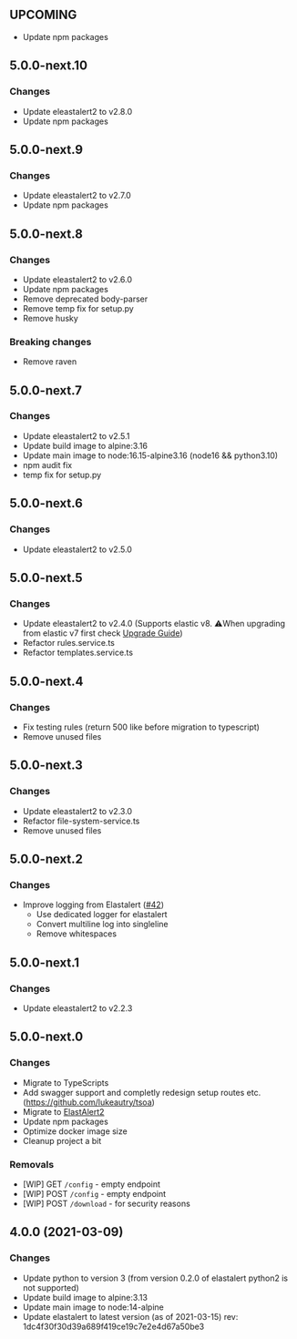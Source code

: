 ## UPCOMING

* Update npm packages

## 5.0.0-next.10

### Changes

* Update eleastalert2 to v2.8.0
* Update npm packages

## 5.0.0-next.9

### Changes

* Update eleastalert2 to v2.7.0
* Update npm packages

## 5.0.0-next.8

### Changes

* Update eleastalert2 to v2.6.0
* Update npm packages
* Remove deprecated body-parser
* Remove temp fix for setup.py
* Remove husky

### Breaking changes

* Remove raven

## 5.0.0-next.7

### Changes

* Update eleastalert2 to v2.5.1
* Update build image to alpine:3.16
* Update main image to node:16.15-alpine3.16 (node16 && python3.10)
* npm audit fix
* temp fix for setup.py

## 5.0.0-next.6

### Changes

* Update eleastalert2 to v2.5.0

## 5.0.0-next.5

### Changes

* Update eleastalert2 to v2.4.0 (Supports elastic v8. ⚠️When upgrading from elastic v7 first check [Upgrade Guide](https://elastalert2.readthedocs.io/en/latest/recipes/faq.html#does-elastalert-2-support-elasticsearch-8))
* Refactor rules.service.ts
* Refactor templates.service.ts

## 5.0.0-next.4

### Changes

* Fix testing rules (return 500 like before migration to typescript)
* Remove unused files

## 5.0.0-next.3

### Changes

* Update eleastalert2 to v2.3.0
* Refactor file-system-service.ts
* Remove unused files

## 5.0.0-next.2

### Changes

* Improve logging from Elastalert ([#42](https://github.com/Karql/elastalert2-server/issues/42))
    * Use dedicated logger for elastalert 
    * Convert multiline log into singleline
    * Remove whitespaces

## 5.0.0-next.1

### Changes

* Update eleastalert2 to v2.2.3

## 5.0.0-next.0

### Changes

* Migrate to TypeScripts
* Add swagger support and completly redesign setup routes etc. (https://github.com/lukeautry/tsoa)
* Migrate to [ElastAlert2](https://github.com/jertel/elastalert2)
* Update npm packages
* Optimize docker image size
* Cleanup project a bit

### Removals

* [WIP] GET `/config` - empty endpoint 
* [WIP] POST `/config` - empty endpoint
* [WIP] POST `/download` - for security reasons

## 4.0.0 (2021-03-09)

### Changes
* Update python to version 3 (from version 0.2.0 of elastalert python2 is not supported) 
* Update build image to alpine:3.13
* Update main image to node:14-alpine
* Update elastalert to latest version (as of 2021-03-15) rev: 1dc4f30f30d39a689f419ce19c7e2e4d67a50be3